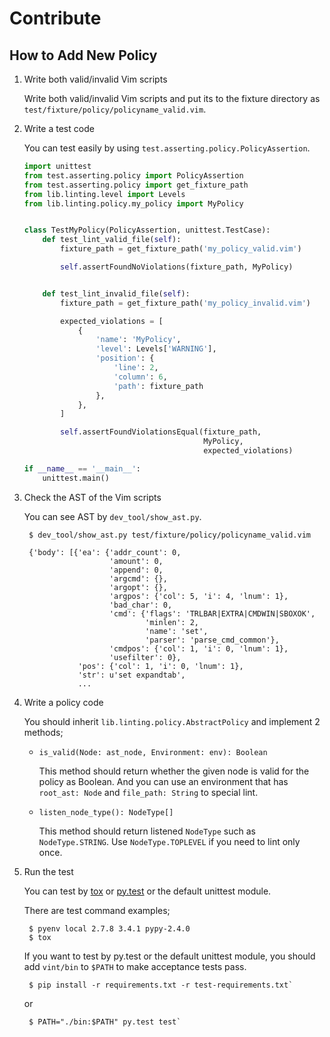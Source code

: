 Contribute
==========

How to Add New Policy
---------------------

1. Write both valid/invalid Vim scripts

	Write both valid/invalid Vim scripts and put its to the fixture directory as `test/fixture/policy/policyname_valid.vim`.


2. Write a test code

	You can test easily by using `test.asserting.policy.PolicyAssertion`.

	```python
	import unittest
	from test.asserting.policy import PolicyAssertion
	from test.asserting.policy import get_fixture_path
	from lib.linting.level import Levels
	from lib.linting.policy.my_policy import MyPolicy


	class TestMyPolicy(PolicyAssertion, unittest.TestCase):
	    def test_lint_valid_file(self):
	        fixture_path = get_fixture_path('my_policy_valid.vim')

	        self.assertFoundNoViolations(fixture_path, MyPolicy)


	    def test_lint_invalid_file(self):
	        fixture_path = get_fixture_path('my_policy_invalid.vim')

	        expected_violations = [
	            {
	                'name': 'MyPolicy',
	                'level': Levels['WARNING'],
	                'position': {
	                    'line': 2,
	                    'column': 6,
	                    'path': fixture_path
	                },
	            },
	        ]

	        self.assertFoundViolationsEqual(fixture_path,
	                                        MyPolicy,
	                                        expected_violations)

	if __name__ == '__main__':
	    unittest.main()
	```


3. Check the AST of the Vim scripts

	You can see AST by `dev_tool/show_ast.py`.

		$ dev_tool/show_ast.py test/fixture/policy/policyname_valid.vim

		{'body': [{'ea': {'addr_count': 0,
		                  'amount': 0,
		                  'append': 0,
		                  'argcmd': {},
		                  'argopt': {},
		                  'argpos': {'col': 5, 'i': 4, 'lnum': 1},
		                  'bad_char': 0,
		                  'cmd': {'flags': 'TRLBAR|EXTRA|CMDWIN|SBOXOK',
		                          'minlen': 2,
		                          'name': 'set',
		                          'parser': 'parse_cmd_common'},
		                  'cmdpos': {'col': 1, 'i': 0, 'lnum': 1},
		                  'usefilter': 0},
		           'pos': {'col': 1, 'i': 0, 'lnum': 1},
		           'str': u'set expandtab',
		           ...


4. Write a policy code

	You should inherit `lib.linting.policy.AbstractPolicy` and implement 2 methods;

	* `is_valid(Node: ast_node, Environment: env): Boolean`

		This method should return whether the given node is valid for the policy as Boolean.
		And you can use an environment that has `root_ast: Node` and `file_path: String` to
		special lint.

	* `listen_node_type(): NodeType[]`

		This method should return listened `NodeType` such as `NodeType.STRING`.
		Use `NodeType.TOPLEVEL` if you need to lint only once.


5. Run the test

	You can test by [tox](https://tox.readthedocs.org/en/latest/) or [py.test](http://pytest.org/latest/) or the default unittest module.

	There are test command examples;

		$ pyenv local 2.7.8 3.4.1 pypy-2.4.0
		$ tox

	If you want to test by py.test or the default unittest module,
	you should add `vint/bin` to `$PATH` to make acceptance tests pass.

		$ pip install -r requirements.txt -r test-requirements.txt`

	or 

		$ PATH="./bin:$PATH" py.test test`
